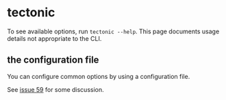 # tectonic

To see available options, run `tectonic --help`.
This page documents usage details not appropriate to the CLI.


## the configuration file

You can configure common options by using a configuration file.

See [issue 59](https://github.com/tectonic-typesetting/tectonic/issues/59) for some discussion.
